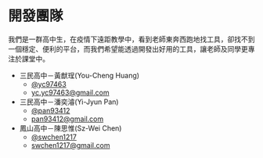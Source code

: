 # 開發團隊

我們是一群高中生，在疫情下遠距教學中，看到老師東奔西跑地找工具，卻找不到一個穩定、便利的平台，而我們希望能透過開發出好用的工具，讓老師及同學更專注於課堂中。

* 三民高中－黃猷珵\(You-Cheng Huang\)
  * [@yc97463](https://github.com/yc97463)
  * [yc.yc97463@gmail.com](mailto:yc.yc97463@gmail.com)
* 三民高中－潘奕濬\(Yi-Jyun Pan\)
  * [@pan93412](https://github.com/pan93412)
  * [pan93412@gmail.com](mailto:pan93412@gmail.com)
* 鳳山高中－陳思惟\(Sz-Wei Chen\)
  * [@swchen1217](https://github.com/swchen1217)
  * [swchen1217@gmail.com](mailto:swchen1217@gmail.com)

